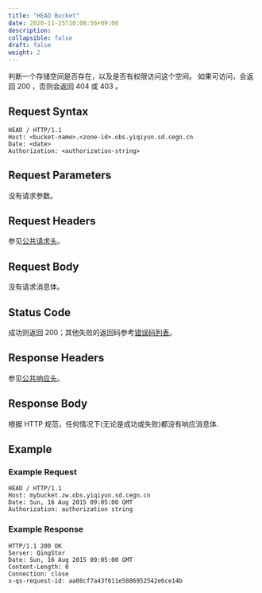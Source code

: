 ```yaml
---
title: "HEAD Bucket"
date: 2020-11-25T10:08:56+09:00
description:
collapsible: false
draft: false
weight: 2
---
```



判断一个存储空间是否存在，以及是否有权限访问这个空间。 如果可访问，会返回 200 ，否则会返回 404 或 403 。

## Request Syntax

```http
HEAD / HTTP/1.1
Host: <bucket-name>.<zone-id>.obs.yiqiyun.sd.cegn.cn
Date: <date>
Authorization: <authorization-string>
```

## Request Parameters

没有请求参数。

## Request Headers

参见[公共请求头](../../common_header/#请求头字段-request-header)。

## Request Body

没有请求消息体。

## Status Code

成功则返回 200；其他失败的返回码参考[错误码列表](../../error_code/)。

## Response Headers

参见[公共响应头](../../common_header/#响应头字段-request-header)。

## Response Body

根据 HTTP 规范，任何情况下(无论是成功或失败)都没有响应消息体.

## Example

### Example Request

```http
HEAD / HTTP/1.1
Host: mybucket.zw.obs.yiqiyun.sd.cegn.cn
Date: Sun, 16 Aug 2015 09:05:00 GMT
Authorization: authorization string
```

### Example Response

```http
HTTP/1.1 200 OK
Server: QingStor
Date: Sun, 16 Aug 2015 09:05:00 GMT
Content-Length: 0
Connection: close
x-qs-request-id: aa08cf7a43f611e5886952542e6ce14b
```
